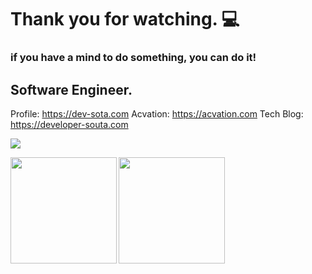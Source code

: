 # Thank you for watching. 💻
### if you have a mind to do something, you can do it!
Software Engineer.
------------------------------------
Profile: https://dev-sota.com
Acvation: https://acvation.com
Tech Blog: https://developer-souta.com


![](https://github-profile-summary-cards.vercel.app/api/cards/profile-details?username=soutaschool&theme=dracula)

<p>
<a href="https://github.com/soutaschool">
  <img align="left" height="170px" src="https://github-readme-stats.vercel.app/api?username=soutaschool&count_private=true&show_icons=true&theme=dracula" />
</a>
<a href="https://github.com/soutaschool">
  <img align="left" height="170px" src="https://github-readme-stats.vercel.app/api/top-langs/?username=soutaschool&layout=compact&theme=dracula" />
</a>
</p>





